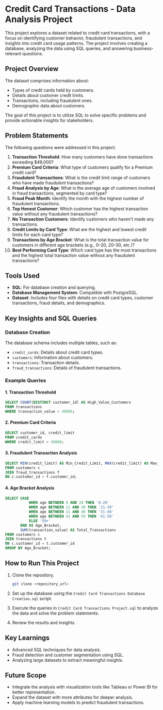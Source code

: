 # Credit Card Transactions - Data Analysis Project

This project explores a dataset related to credit card transactions, with a focus on identifying customer behavior, fraudulent transactions, and insights into credit card usage patterns. The project involves creating a database, analyzing the data using SQL queries, and answering business-relevant questions.

## Project Overview

The dataset comprises information about:
- Types of credit cards held by customers.
- Details about customer credit limits.
- Transactions, including fraudulent ones.
- Demographic data about customers.

The goal of this project is to utilize SQL to solve specific problems and provide actionable insights for stakeholders.

## Problem Statements
The following questions were addressed in this project:

1. **Transaction Threshold**: How many customers have done transactions exceeding $49,000?
2. **Premium Card Criteria**: What type of customers qualify for a Premium credit card?
3. **Fraudulent Transactions**: What is the credit limit range of customers who have made fraudulent transactions?
4. **Fraud Analysis by Age**: What is the average age of customers involved in fraud transactions, segmented by card type?
5. **Fraud Peak Month**: Identify the month with the highest number of fraudulent transactions.
6. **Top Honest Customer**: Which customer has the highest transaction value without any fraudulent transactions?
7. **No Transaction Customers**: Identify customers who haven't made any transactions.
8. **Credit Limits by Card Type**: What are the highest and lowest credit limits for each card type?
9. **Transactions by Age Bracket**: What is the total transaction value for customers in different age brackets (e.g., 0–20, 20–30, etc.)?
10. **Best Performing Card Type**: Which card type has the most transactions and the highest total transaction value without any fraudulent transactions?

## Tools Used
- **SQL**: For database creation and querying.
- **Database Management System**: Compatible with PostgreSQL.
- **Dataset**: Includes four files with details on credit card types, customer transactions, fraud details, and demographics.

## Key Insights and SQL Queries
### Database Creation
The database schema includes multiple tables, such as:
- `credit_cards`: Details about credit card types.
- `customers`: Information about customers.
- `transactions`: Transaction details.
- `fraud_transactions`: Details of fraudulent transactions.

### Example Queries

#### 1. Transaction Threshold
```sql
SELECT COUNT(DISTINCT customer_id) AS High_Value_Customers
FROM transactions
WHERE transaction_value > 49000;
```

#### 2. Premium Card Criteria
```sql
SELECT customer_id, credit_limit
FROM credit_cards
WHERE credit_limit > 50000;
```

#### 3. Fraudulent Transaction Analysis
```sql
SELECT MIN(credit_limit) AS Min_Credit_Limit, MAX(credit_limit) AS Max_Credit_Limit
FROM customers c
JOIN fraud_transactions f
ON c.customer_id = f.customer_id;
```

#### 4. Age Bracket Analysis
```sql
SELECT CASE
           WHEN age BETWEEN 0 AND 20 THEN '0-20'
           WHEN age BETWEEN 21 AND 30 THEN '21-30'
           WHEN age BETWEEN 31 AND 40 THEN '31-40'
           WHEN age BETWEEN 41 AND 50 THEN '41-50'
           ELSE '50+'
       END AS Age_Bracket,
       SUM(transaction_value) AS Total_Transactions
FROM customers c
JOIN transactions t
ON c.customer_id = t.customer_id
GROUP BY Age_Bracket;
```

## How to Run This Project

1. Clone the repository.
   ```bash
   git clone <repository_url>
   ```

2. Set up the database using the `Credit Card Transactions Database Creation.sql` script.

3. Execute the queries in `Credit Card Transactions Project.sql` to analyze the data and solve the problem statements.

4. Review the results and insights.

## Key Learnings
- Advanced SQL techniques for data analysis.
- Fraud detection and customer segmentation using SQL.
- Analyzing large datasets to extract meaningful insights.

## Future Scope
- Integrate the analysis with visualization tools like Tableau or Power BI for better representation.
- Expand the dataset with more attributes for deeper analysis.
- Apply machine learning models to predict fraudulent transactions.
